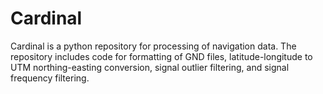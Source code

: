 # Cardinal
Cardinal is a python repository for processing of navigation data. The repository includes code for formatting of GND files, latitude-longitude to UTM northing-easting conversion, signal outlier filtering, and signal frequency filtering.
